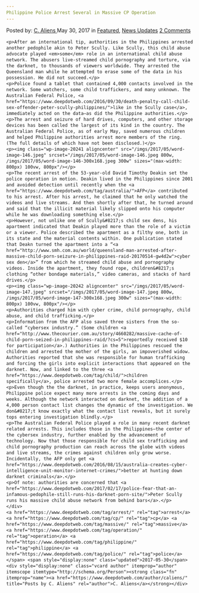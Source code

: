 ```yaml
---
Philippine Police Arrest Several in Massive CP Operation
---
```

<article class="post-listing post-20228 post type-post status-publish format-standard has-post-thumbnail hentry  tag-arrest tag-cp tag-massive tag-operation tag-philippine tag-police">
    <div class="post-inner">
        <span>Posted by: <a href="https://www.deepdotweb.com/author/caliens/" title="">C. Aliens </a></span>
    <span>May 30, 2017</span>
    <span>in <a href="https://www.deepdotweb.com/category/deepdot-news/" rel="category tag">Featured</a>, <a href="https://www.deepdotweb.com/category/news-updates/" rel="category tag">News Updates</a></span>
    <span><a href="https://www.deepdotweb.com/2017/05/30/philippine-police-arrest-several-massive-cp-operation/#comments">2 Comments</a></span>
    </p>
    <div class="clear"></div>
    
    <p>After an international tip, authorities in the Philippines​ arrested another pedophile akin to Peter Scully. Like Scully, this child abuse advocate played <em>some</em> role in an international child abuse network. The abusers live-streamed child pornography​ and torture, via the darknet, to thousands of viewers worldwide. They arrested the Queensland man while he attempted to erase some of the data in his possession. He did not succeed.</p>
    <p>Police found a tablet that contained 4,000 contacts involved in the network. Some watchers, some child traffickers, and many unknown. The Australian Federal Police, <a href="https://www.deepdotweb.com/2016/09/30/death-penalty-call-child-sex-offender-peter-scully-philippines/">like in the Scully case</a>, immediately acted on the data—as did the Philippine authorities.</p>
    <p>The arrest and seizure of hard drives, computers, and other storage devices has been called the largest of its kind in the country. The Australian Federal Police, as of early May, saved numerous children and helped Philippine authorities arrest more members of the ring. (The full details of which have not been disclosed.)</p>
    <p><img class="wp-image-20241 aligncenter" src="/imgs/2017/05/word-image-146.jpeg" srcset="/imgs/2017/05/word-image-146.jpeg 800w, /imgs/2017/05/word-image-146-300x168.jpeg 300w" sizes="(max-width: 800px) 100vw, 800px"/></p>
    <p>The recent arrest of the 53-year-old David Timothy Deakin set the police operation in motion. Deakin lived in the Philippines since 2001 and avoided detection until recently when the <a href="https://www.deepdotweb.com/tag/australia/">AFP</a> contributed to his arrest. After his arrest, he claimed that he only watched the videos and live streams. And then shortly after that, he turned around and said that the illicit material likely slipped onto his computer while he was downloading something else.</p>
    <p>However, not unlike one of Scully&#8217;s child sex dens, his apartment indicated that Deakin played more than the role of a victim or a viewer. Police described the apartment as a filthy one, both in its state and the material contents within. One publication stated that Deakn turned the apartment into a “<a href="http://www.smh.com.au/world/queensland-man-arrested-after-massive-child-porn-seizure-in-philippines-raid-20170514-gw4d2w">cyber sex den</a>” from which he streamed child abuse and pornography videos. Inside the apartment, they found rope, children&#8217;s clothing “other bondage materials,” video cameras, and stacks of hard drives.</p>
    <p><img class="wp-image-20242 aligncenter" src="/imgs/2017/05/word-image-147.jpeg" srcset="/imgs/2017/05/word-image-147.jpeg 800w, /imgs/2017/05/word-image-147-300x168.jpeg 300w" sizes="(max-width: 800px) 100vw, 800px"/></p>
    <p>Authorities charged him with cyber crime, child pornography, child abuse, and child trafficking.</p>
    <p>Information from the AFP also saved three sisters from the so-called “cybersex industry.” (Some children <a href="http://www.thecourier.com.au/story/4660282/massive-cache-of-child-porn-seized-in-philippines-raid/?cs=5">reportedly received $10 for participation</a>.) Authorities in the Philippines rescued the children and arrested the mother of the girls, an impoverished widow. Authorities reported that she was responsible for human trafficking and forcing the girls into explicit interactions that appeared on the darknet. Now, and linked to the three <a href="https://www.deepdotweb.com/tag/child/">children specifically</a>, police arrested two more female accomplices.</p>
    <p>Even though the the darknet, in practice, keeps users anonymous, Philippine police expect many more arrests in the coming days and weeks. Although the network interacted on darknet, the addition of a 4,000 person contact list changes the dynamic of the investigation. We don&#8217;t know exactly what the contact list reveals, but it surely tops entering investigation blindly.</p>
    <p>The Australian Federal Police played a role in many recent darknet related arrests. This includes those in the Philippines—the center of the cybersex industry, further enabled by the advancement of technology. Now that those responsible for child sex trafficking and child pornography production can reach across the globe with videos and live streams, the crimes against children only grow worse. Incidentally, the AFP only get <a href="https://www.deepdotweb.com/2016/08/15/australia-creates-cyber-intelligence-unit-monitor-internet-crimes/">better at hunting down darknet criminals</a>.</p>
    <p>Of note: authorities are concerned that <a href="https://www.deepdotweb.com/2017/02/17/police-fear-that-an-infamous-pedophile-still-runs-his-darknet-porn-site/">Peter Scully runs his massive child abuse network from behind bars</a>.</p>
    </div>
    <a href="https://www.deepdotweb.com/tag/arrest/" rel="tag">arrest</a> <a href="https://www.deepdotweb.com/tag/cp/" rel="tag">cp</a> <a href="https://www.deepdotweb.com/tag/massive/" rel="tag">massive</a> <a href="https://www.deepdotweb.com/tag/operation/" rel="tag">operation</a> <a href="https://www.deepdotweb.com/tag/philippine/" rel="tag">philippine</a> <a href="https://www.deepdotweb.com/tag/police/" rel="tag">police</a></span> <span style="display:none" class="updated">2017-05-30</span>
    <div style="display:none" class="vcard author" itemprop="author" itemscope itemtype="http://schema.org/Person"><strong class="fn" itemprop="name"><a href="https://www.deepdotweb.com/author/caliens/" title="Posts by C. Aliens" rel="author">C. Aliens</a></strong></div>
    
